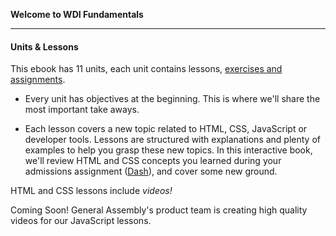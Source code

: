 **Welcome to WDI Fundamentals**

---

#### Units & Lessons

This ebook has 11 units, each unit contains lessons, [exercises and assignments](03_lesson.md).

* Every unit has objectives at the beginning. This is where we'll share the most important take aways.

* Each lesson covers a new topic related to HTML, CSS, JavaScript or developer tools. Lessons are structured with explanations and plenty of examples to help you grasp these new topics. In this interactive book, we'll review HTML and CSS concepts you learned during your admissions assignment ([Dash](https://dash.generalassemb.ly/)), and cover some new ground.  

HTML and CSS lessons include *videos!*

Coming Soon! General Assembly's product team is creating high quality videos for our JavaScript lessons.

